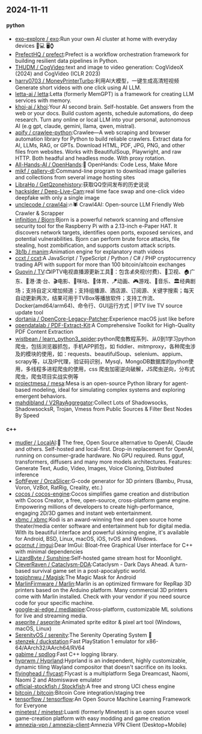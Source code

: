## 2024-11-11

#### python
* [exo-explore / exo](https://github.com/exo-explore/exo):Run your own AI cluster at home with everyday devices 📱💻 🖥️⌚
* [PrefectHQ / prefect](https://github.com/PrefectHQ/prefect):Prefect is a workflow orchestration framework for building resilient data pipelines in Python.
* [THUDM / CogVideo](https://github.com/THUDM/CogVideo):text and image to video generation: CogVideoX (2024) and CogVideo (ICLR 2023)
* [harry0703 / MoneyPrinterTurbo](https://github.com/harry0703/MoneyPrinterTurbo):利用AI大模型，一键生成高清短视频 Generate short videos with one click using AI LLM.
* [letta-ai / letta](https://github.com/letta-ai/letta):Letta (formerly MemGPT) is a framework for creating LLM services with memory.
* [khoj-ai / khoj](https://github.com/khoj-ai/khoj):Your AI second brain. Self-hostable. Get answers from the web or your docs. Build custom agents, schedule automations, do deep research. Turn any online or local LLM into your personal, autonomous AI (e.g gpt, claude, gemini, llama, qwen, mistral).
* [apify / crawlee-python](https://github.com/apify/crawlee-python):Crawlee—A web scraping and browser automation library for Python to build reliable crawlers. Extract data for AI, LLMs, RAG, or GPTs. Download HTML, PDF, JPG, PNG, and other files from websites. Works with BeautifulSoup, Playwright, and raw HTTP. Both headful and headless mode. With proxy rotation.
* [All-Hands-AI / OpenHands](https://github.com/All-Hands-AI/OpenHands):🙌 OpenHands: Code Less, Make More
* [mikf / gallery-dl](https://github.com/mikf/gallery-dl):Command-line program to download image galleries and collections from several image hosting sites
* [LibraHp / GetQzonehistory](https://github.com/LibraHp/GetQzonehistory):获取QQ空间发布的历史说说
* [hacksider / Deep-Live-Cam](https://github.com/hacksider/Deep-Live-Cam):real time face swap and one-click video deepfake with only a single image
* [unclecode / crawl4ai](https://github.com/unclecode/crawl4ai):🔥🕷️ Crawl4AI: Open-source LLM Friendly Web Crawler & Scrapper
* [infinition / Bjorn](https://github.com/infinition/Bjorn):Bjorn is a powerful network scanning and offensive security tool for the Raspberry Pi with a 2.13-inch e-Paper HAT. It discovers network targets, identifies open ports, exposed services, and potential vulnerabilities. Bjorn can perform brute force attacks, file stealing, host zombification, and supports custom attack scripts.
* [3b1b / manim](https://github.com/3b1b/manim):Animation engine for explanatory math videos
* [ccxt / ccxt](https://github.com/ccxt/ccxt):A JavaScript / TypeScript / Python / C# / PHP cryptocurrency trading API with support for more than 100 bitcoin/altcoin exchanges
* [Guovin / TV](https://github.com/Guovin/TV):📺IPTV电视直播源更新工具🚀：包含💰央视(付费)、📡卫视、🏠广东、🌊港·澳·台、🎬电影、🎥咪咕、🏀体育、🪁动画、🎮游戏、🎵音乐、🏛经典剧场；支持自定义增加频道；支持组播源、酒店源、订阅源、关键字搜索；每天自动更新两次，结果可用于TVBox等播放软件；支持工作流、Docker(amd64/arm64)、命令行、GUI运行方式 | IPTV live TV source update tool
* [dortania / OpenCore-Legacy-Patcher](https://github.com/dortania/OpenCore-Legacy-Patcher):Experience macOS just like before
* [opendatalab / PDF-Extract-Kit](https://github.com/opendatalab/PDF-Extract-Kit):A Comprehensive Toolkit for High-Quality PDF Content Extraction
* [wistbean / learn_python3_spider](https://github.com/wistbean/learn_python3_spider):python爬虫教程系列、从0到1学习python爬虫，包括浏览器抓包，手机APP抓包，如 fiddler、mitmproxy，各种爬虫涉及的模块的使用，如：requests、beautifulSoup、selenium、appium、scrapy等，以及IP代理，验证码识别，Mysql，MongoDB数据库的python使用，多线程多进程爬虫的使用，css 爬虫加密逆向破解，JS爬虫逆向，分布式爬虫，爬虫项目实战实例等
* [projectmesa / mesa](https://github.com/projectmesa/mesa):Mesa is an open-source Python library for agent-based modeling, ideal for simulating complex systems and exploring emergent behaviors.
* [mahdibland / V2RayAggregator](https://github.com/mahdibland/V2RayAggregator):Collect Lots of Shadowsocks, ShadowsocksR, Trojan, Vmess from Public Sources & Filter Best Nodes By Speed

#### c++
* [mudler / LocalAI](https://github.com/mudler/LocalAI):🤖 The free, Open Source alternative to OpenAI, Claude and others. Self-hosted and local-first. Drop-in replacement for OpenAI, running on consumer-grade hardware. No GPU required. Runs gguf, transformers, diffusers and many more models architectures. Features: Generate Text, Audio, Video, Images, Voice Cloning, Distributed inference
* [SoftFever / OrcaSlicer](https://github.com/SoftFever/OrcaSlicer):G-code generator for 3D printers (Bambu, Prusa, Voron, VzBot, RatRig, Creality, etc.)
* [cocos / cocos-engine](https://github.com/cocos/cocos-engine):Cocos simplifies game creation and distribution with Cocos Creator, a free, open-source, cross-platform game engine. Empowering millions of developers to create high-performance, engaging 2D/3D games and instant web entertainment.
* [xbmc / xbmc](https://github.com/xbmc/xbmc):Kodi is an award-winning free and open source home theater/media center software and entertainment hub for digital media. With its beautiful interface and powerful skinning engine, it's available for Android, BSD, Linux, macOS, iOS, tvOS and Windows.
* [ocornut / imgui](https://github.com/ocornut/imgui):Dear ImGui: Bloat-free Graphical User interface for C++ with minimal dependencies
* [LizardByte / Sunshine](https://github.com/LizardByte/Sunshine):Self-hosted game stream host for Moonlight.
* [CleverRaven / Cataclysm-DDA](https://github.com/CleverRaven/Cataclysm-DDA):Cataclysm - Dark Days Ahead. A turn-based survival game set in a post-apocalyptic world.
* [topjohnwu / Magisk](https://github.com/topjohnwu/Magisk):The Magic Mask for Android
* [MarlinFirmware / Marlin](https://github.com/MarlinFirmware/Marlin):Marlin is an optimized firmware for RepRap 3D printers based on the Arduino platform. Many commercial 3D printers come with Marlin installed. Check with your vendor if you need source code for your specific machine.
* [google-ai-edge / mediapipe](https://github.com/google-ai-edge/mediapipe):Cross-platform, customizable ML solutions for live and streaming media.
* [aseprite / aseprite](https://github.com/aseprite/aseprite):Animated sprite editor & pixel art tool (Windows, macOS, Linux)
* [SerenityOS / serenity](https://github.com/SerenityOS/serenity):The Serenity Operating System 🐞
* [stenzek / duckstation](https://github.com/stenzek/duckstation):Fast PlayStation 1 emulator for x86-64/AArch32/AArch64/RV64
* [gabime / spdlog](https://github.com/gabime/spdlog):Fast C++ logging library.
* [hyprwm / Hyprland](https://github.com/hyprwm/Hyprland):Hyprland is an independent, highly customizable, dynamic tiling Wayland compositor that doesn't sacrifice on its looks.
* [flyinghead / flycast](https://github.com/flyinghead/flycast):Flycast is a multiplatform Sega Dreamcast, Naomi, Naomi 2 and Atomiswave emulator
* [official-stockfish / Stockfish](https://github.com/official-stockfish/Stockfish):A free and strong UCI chess engine
* [bitcoin / bitcoin](https://github.com/bitcoin/bitcoin):Bitcoin Core integration/staging tree
* [tensorflow / tensorflow](https://github.com/tensorflow/tensorflow):An Open Source Machine Learning Framework for Everyone
* [minetest / minetest](https://github.com/minetest/minetest):Luanti (formerly Minetest) is an open source voxel game-creation platform with easy modding and game creation
* [amnezia-vpn / amnezia-client](https://github.com/amnezia-vpn/amnezia-client):Amnezia VPN Client (Desktop+Mobile)
